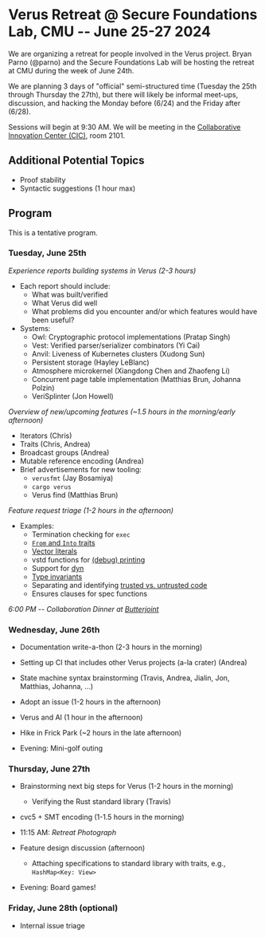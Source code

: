 # Verus Retreat @ Secure Foundations Lab, CMU -- June 25-27 2024

We are organizing a retreat for people involved in the Verus project.
Bryan Parno (@parno) and the Secure Foundations Lab will be hosting the retreat at CMU during the week of June 24th.

We are planning 3 days of "official" semi-structured time (Tuesday the 25th through Thursday the 27th), but there will likely be informal meet-ups, discussion, and hacking the Monday before (6/24) and the Friday after (6/28).

Sessions will begin at 9:30 AM.  We will be meeting in the [Collaborative Innovation Center (CIC)](https://www.cylab.cmu.edu/about/visiting.html), room 2101.

## Additional Potential Topics
- Proof stability
- Syntactic suggestions (1 hour max)

## Program

This is a tentative program.


### Tuesday, June 25th

*Experience reports building systems in Verus (2-3 hours)*
- Each report should include:
   - What was built/verified
   - What Verus did well
   - What problems did you encounter and/or which features would have been useful?
- Systems:
   * Owl: Cryptographic protocol implementations (Pratap Singh)
   * Vest: Verified parser/serializer combinators (Yi Cai)
   * Anvil: Liveness of Kubernetes clusters (Xudong Sun)
   * Persistent storage (Hayley LeBlanc)
   * Atmosphere microkernel (Xiangdong Chen and Zhaofeng Li)
   * Concurrent page table implementation (Matthias Brun, Johanna Polzin)
   * VeriSplinter (Jon Howell)

*Overview of new/upcoming features (~1.5 hours in the morning/early afternoon)*

- Iterators (Chris)
- Traits (Chris, Andrea)
- Broadcast groups (Andrea)
- Mutable reference encoding (Andrea)
- Brief advertisements for new tooling:
   - `verusfmt` (Jay Bosamiya)
   - `cargo verus` 
   - Verus find (Matthias Brun)

*Feature request triage (1-2 hours in the afternoon)*

- Examples:
   - Termination checking for `exec`
   - [`From` and `Into` traits](https://github.com/verus-lang/verus/discussions/1129#discussioncomment-9492707)
   - [Vector literals](https://github.com/verus-lang/verus/discussions/1129#discussioncomment-9492710)
   - vstd functions for [(debug) printing](https://github.com/verus-lang/verus/discussions/1129#discussioncomment-9736972)
   - Support for [dyn](https://github.com/verus-lang/verus/discussions/1047)
   - [Type invariants](https://github.com/verus-lang/verus/discussions/962)
   - Separating and identifying [trusted vs. untrusted code](https://github.com/verus-lang/verus/discussions/112)
   - Ensures clauses for spec functions

*6:00 PM -- Collaboration Dinner at [Butterjoint](https://maps.app.goo.gl/wVz6SbFGEf9T58pQ7)*

### Wednesday, June 26th

- Documentation write-a-thon  (2-3 hours in the morning)

- Setting up CI that includes other Verus projects (a-la crater) (Andrea)

- State machine syntax brainstorming (Travis, Andrea, Jialin, Jon, Matthias, Johanna, ...)

- Adopt an issue (1-2 hours in the afternoon)

- Verus and AI (1 hour in the afternoon)

- Hike in Frick Park (~2 hours in the late afternoon)

- Evening: Mini-golf outing

### Thursday, June 27th

- Brainstorming next big steps for Verus (1-2 hours in the morning)
    - Verifying the Rust standard library (Travis)

- cvc5 + SMT encoding (1-1.5 hours in the morning)

- 11:15 AM: *Retreat Photograph* 

- Feature design discussion (afternoon)
  - Attaching specifications to standard library with traits, e.g., `HashMap<Key: View>`

- Evening: Board games!

### Friday, June 28th (optional)

- Internal issue triage